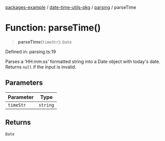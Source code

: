 [packages-example](../../../packages.md) / [date-time-utils-pkg](../../README.md) / [parsing](../README.md) / parseTime

# Function: parseTime()

> **parseTime**(`timeStr`): `Date`

Defined in: parsing.ts:19

Parses a 'HH:mm:ss' formatted string into a Date object with today's date.
Returns `null` if the input is invalid.

## Parameters

| Parameter | Type |
| ------ | ------ |
| `timeStr` | `string` |

## Returns

`Date`
